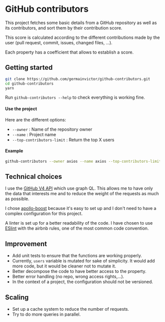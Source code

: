 # GitHub contributors

This project fetches some basic details from a GitHub repository as well as its contributors, and sort them by their contribution score.

This score is calculated according to the different contributions made by the user (pull request, commit, issues, changed files, ...).

Each property has a coefficient that allows to establish a score.

## Getting started

```sh
git clone https://github.com/germainvictor/github-contributors.git
cd github-contributors
yarn
```

Run `github-contributors --help` to check everything is working fine.

#### Use the project

Here are the different options:

- `--owner` : Name of the repository owner
- `--name` : Project name
- `--top-contributors-limit` : Return the top X users

#### Example

```sh
github-contributors --owner axios --name axios --top-contributors-limit 3
```

## Technical choices

I use the [GitHub V4 API](https://developer.github.com/v4/) which use graph QL. This allows me to have only the data that interests me and to reduce the weight of the requests as much as possible.

I chose [apollo-boost](https://github.com/apollographql/apollo-client/tree/master/packages/apollo-boost) because it's easy to set up and I don't need to have a complex configuration for this project.

A linter is set up for a better readability of the code. I have chosen to use [ESlint](https://eslint.org/) with the airbnb rules, one of the most common code convention.

## Improvement

- Add unit tests to ensure that the functions are working properly.
- Currently, `users` variable is mutated for sake of simplicity. It would add more code, but it would be cleaner not to mutate it.
- Better decompose the code to have better access to the property.
- Better error handling (no repo, wrong access rights,…).
- In the context of a project, the configuration should not be versioned.

## Scaling

- Set up a cache system to reduce the number of requests.
- Try to do more queries in parallel.

